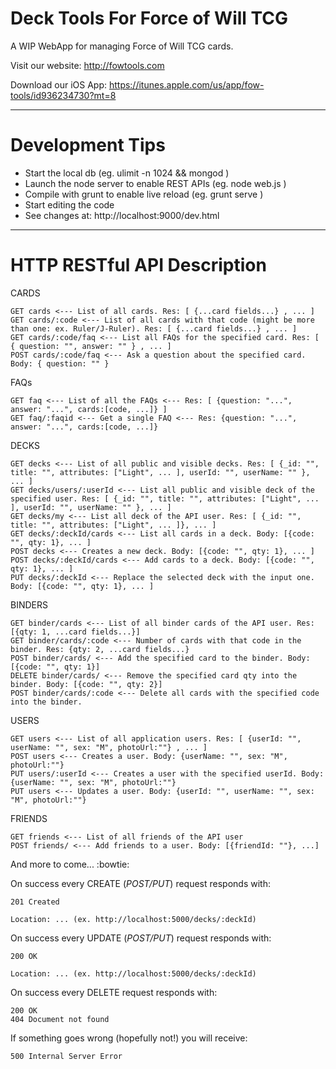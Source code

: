 Deck Tools For Force of Will TCG
===========

A WIP WebApp for managing Force of Will TCG cards.

Visit our website: http://fowtools.com

Download our iOS App: https://itunes.apple.com/us/app/fow-tools/id936234730?mt=8

---- 
Development Tips
===========

  - Start the local db (eg. ulimit -n 1024 && mongod )
  - Launch the node server to enable REST APIs (eg. node web.js )
  - Compile with grunt to enable live reload (eg. grunt serve )
  - Start editing the code
  - See changes at: http://localhost:9000/dev.html
  
---- 
HTTP RESTful API Description
===========

CARDS

    GET cards <--- List of all cards. Res: [ {...card fields...} , ... ]
    GET cards/:code <--- List of all cards with that code (might be more than one: ex. Ruler/J-Ruler). Res: [ {...card fields...} , ... ]
    GET cards/:code/faq <--- List all FAQs for the specified card. Res: [ { question: "", answer: "" } , ... ]
    POST cards/:code/faq <--- Ask a question about the specified card. Body: { question: "" }
    
FAQs

    GET faq <--- List of all the FAQs <--- Res: [ {question: "...", answer: "...", cards:[code, ...]} ]
    GET faq/:faqid <--- Get a single FAQ <--- Res: {question: "...", answer: "...", cards:[code, ...]}

DECKS

    GET decks <--- List of all public and visible decks. Res: [ {_id: "", title: "", attributes: ["Light", ... ], userId: "", userName: "" }, ... ]
    GET decks/users/:userId <--- List all public and visible deck of the specified user. Res: [ {_id: "", title: "", attributes: ["Light", ... ], userId: "", userName: "" }, ... ]
    GET decks/my <--- List all deck of the API user. Res: [ {_id: "", title: "", attributes: ["Light", ... ]}, ... ]
    GET decks/:deckId/cards <--- List all cards in a deck. Body: [{code: "", qty: 1}, ... ]
    POST decks <--- Creates a new deck. Body: [{code: "", qty: 1}, ... ]
    POST decks/:deckId/cards <--- Add cards to a deck. Body: [{code: "", qty: 1}, ... ]
    PUT decks/:deckId <--- Replace the selected deck with the input one. Body: [{code: "", qty: 1}, ... ]

BINDERS

    GET binder/cards <--- List of all binder cards of the API user. Res: [{qty: 1, ...card fields...}]
    GET binder/cards/:code <--- Number of cards with that code in the binder. Res: {qty: 2, ...card fields...}
    POST binder/cards/ <--- Add the specified card to the binder. Body: [{code: "", qty: 1}]
    DELETE binder/cards/ <--- Remove the specified card qty into the binder. Body: [{code: "", qty: 2}]
    POST binder/cards/:code <--- Delete all cards with the specified code into the binder.

USERS

    GET users <--- List of all application users. Res: [ {userId: "", userName: "", sex: "M", photoUrl:""} , ... ]
    POST users <--- Creates a user. Body: {userName: "", sex: "M", photoUrl:""}
    PUT users/:userId <--- Creates a user with the specified userId. Body: {userName: "", sex: "M", photoUrl:""}
    PUT users <--- Updates a user. Body: {userId: "", userName: "", sex: "M", photoUrl:""}

FRIENDS

    GET friends <--- List of all friends of the API user
    POST friends/ <--- Add friends to a user. Body: [{friendId: ""}, ...] 

And more to come... :bowtie:


On success every CREATE (*POST/PUT*) request responds with:

    201 Created

    Location: ... (ex. http://localhost:5000/decks/:deckId)


On success every UPDATE (*POST/PUT*) request responds with:

    200 OK

    Location: ... (ex. http://localhost:5000/decks/:deckId)

On success every DELETE request responds with:

    200 OK
    404 Document not found

If something goes wrong (hopefully not!) you will receive:

    500 Internal Server Error
